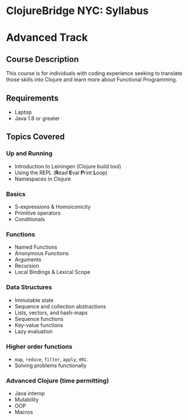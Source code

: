 # ClojureBridge NYC: Syllabus
# Advanced Track

## Course Description

This course is for individuals with coding experience seeking to translate those skills into Clojure and learn more about Functional Programming.

## Requirements

+ Laptop
+ Java 1.8 or greater

## Topics Covered

### Up and Running

+ Introduction to Leiningen (Clojure build tool)
+ Using the REPL (**R**ead **E**val **P**rint **L**oop)
+ Namespaces in Clojure

### Basics

+ S-expressions & Homoiconicity
+ Primitive operators
+ Conditionals
  
### Functions

+ Named Functions
+ Anonymous Functions
+ Arguments
+ Recursion
+ Local Bindings & Lexical Scope
  
### Data Structures

+ Immutable state
+ Sequence and collection abstractions
+ Lists, vectors, and hash-maps
+ Sequence functions
+ Key-value functions
+ Lazy evaluation
   
### Higher order functions

  + `map`, `reduce`, `filter`, `apply`, etc.
  + Solving problems functionally

### Advanced Clojure (time permitting)

+ Java interop
+ Mutability
+ OOP
+ Macros
